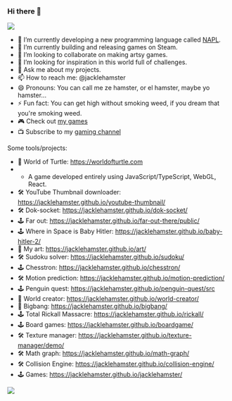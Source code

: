 ### Hi there 👋

![](https://cdn.lilapi.com/1/github/jacklehamster?t1=I'm%20Jack%20le%20hamster!&t2=I%20live%20in%20a%20cage,%20and%20spend%20all%20day%20composing%20songs%20and%20making%20games.)

- 🔭 I’m currently developing a new programming language called [NAPL](https://dev.to/jacklehamster/starting-project-napl-a-new-free-web-based-game-engine-3ado).
- 🌱 I’m currently building and releasing games on Steam.
- 👯 I’m looking to collaborate on making artsy games.
- 🤔 I’m looking for inspiration in this world full of challenges.
- 💬 Ask me about my projects.
- 📫 How to reach me: @jacklehamster
- 😄 Pronouns: You can call me ze hamster, or el hamster, maybe yo hamster...
- ⚡ Fun fact: You can get high without smoking weed, if you dream that you're smoking weed.
- 🎮 Check out [my games](https://jacklehamster.github.io/jacklehamster/)
- 📺 Subscribe to my [gaming channel](https://www.youtube.com/@dobuki)

Some tools/projects:
- 🐢 World of Turtle: https://worldofturtle.com
- - A game developed entirely using JavaScript/TypeScript, WebGL, React.
- 🛠️ YouTube Thumbnail downloader: https://jacklehamster.github.io/youtube-thumbnail/
- 🛠️ Dok-socket: https://jacklehamster.github.io/dok-socket/
- 🕹 Far out: https://jacklehamster.github.io/far-out-there/public/
- 🕹 Where in Space is Baby Hitler: https://jacklehamster.github.io/baby-hitler-2/
- 🎨 My art: https://jacklehamster.github.io/art/
- 🛠️ Sudoku solver: https://jacklehamster.github.io/sudoku/
- 🕹 Chesstron: https://jacklehamster.github.io/chesstron/
- 🛠️ Motion prediction: https://jacklehamster.github.io/motion-prediction/
- 🕹 Penguin quest: https://jacklehamster.github.io/penguin-quest/src
- 🧸 World creator: https://jacklehamster.github.io/world-creator/
- 🧸 Bigbang: https://jacklehamster.github.io/bigbang/
- 🕹 Total Rickall Massacre: https://jacklehamster.github.io/rickall/
- 🕹 Board games: https://jacklehamster.github.io/boardgame/
- 🛠️ Texture manager: https://jacklehamster.github.io/texture-manager/demo/
- 🛠️ Math graph: https://jacklehamster.github.io/math-graph/
- 🛠️ Collision Engine: https://jacklehamster.github.io/collision-engine/
- 🕹 Games: https://jacklehamster.github.io/jacklehamster/

![](https://media.tenor.com/Ey2wR2sNPjwAAAAC/excited-im.gif)

